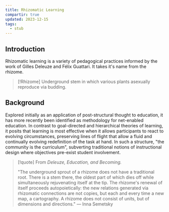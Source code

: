 ```yaml
---
title: Rhizomatic Learning
compartir: true
updated: 2023-12-15
tags:
  - stub
---
```


## Introduction

Rhizomatic learning is a variety of pedagogical practices informed by the work of Gilles Deleuze and Félix Guattari. It takes it's name from the rhizome.

> [!Rhizome]
> Underground stem in which various plants asexually reproduce via budding.

## Background

Explored initially as an application of post-structural thought to education, it has more recently been identified as methodology for net-enabled education. In contrast to goal-directed and hierarchical theories of learning, it posits that learning is most effective when it allows participants to react to evolving circumstances, preserving lines of flight that allow a fluid and continually evolving redefinition of the task at hand. In such a structure, "the community is the curriculum", subverting traditional notions of instructional design where objectives pre-exist student involvement.

> [!quote] From _Deleuze, Education, and Becoming._
>
> "The underground sprout of a rhizome does not have a traditional root. There is a stem there, the oldest part of which dies off while simultaneously rejuvenating itself at the tip. The rhizome's renewal of itself proceeds autopoietically: the new relations generated via rhizomatic connections are not copies, but each and every time a new map, a cartography. A rhizome does not consist of units, but of dimensions and directions." — Inna Semetsky
